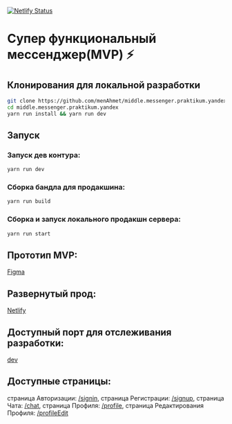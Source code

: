 [![Netlify Status](https://api.netlify.com/api/v1/badges/8bbe4dd7-96d8-4b88-a18e-4be045b460e3/deploy-status)](https://app.netlify.com/sites/awesome-messenger/deploys)

# Супер функциональный мессенджер(MVP) ⚡️

## Клонирования для локальной разработки

```bash
git clone https://github.com/menAhmet/middle.messenger.praktikum.yandex.git
cd middle.messenger.praktikum.yandex
yarn run install && yarn run dev
```

## Запуск

### Запуск дев контура:

```bash
yarn run dev
```

### Сборка бандла для продакшина:

```bash
yarn run build
```

### Сборка и запуск локального продакшн сервера:

```bash
yarn run start
```

## Прототип MVP:

[Figma](https://www.figma.com/file/QRgtIj6rivLA3LtRC48M1C/praktikum?type=design&node-id=0%3A1&mode=design&t=4IMmBAXBC0Naj1Ew-1)

## Развернутый прод:

[Netlify](https://awesome-messenger.netlify.app)

## Доступный порт для отслеживания разработки:

[dev](http://localhost:3000/)

## Доступные страницы:

страница Авторизации: [/signin](http://localhost:3000/src/pages/signIn/signIn.html),
страница Регистрации: [/signup](http://localhost:3000/src/pages/signUp/signUp.html),
страница Чата: [/chat](http://localhost:3000/src/pages/chat/chat.html),
страница Профиля: [/profile](http://localhost:3000/src/pages/profile/profile.html),
страница Редактирования Профиля: [/profileEdit](http://localhost:3000/src/pages/profile/profileEdit.html)